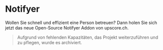 # Notifyer
Wollen Sie schnell und effizient eine Person betreuen? Dann holen Sie sich jetzt das neue Open-Source Notifyer Addon von upscore.ch.

> Aufgrund von fehlenden Kapazitäten, das Projekt weiterzuführen und zu pflegen, wurde es archiviert.
